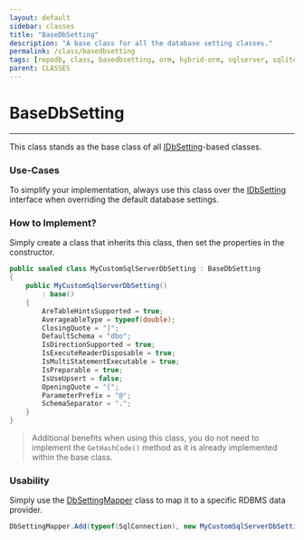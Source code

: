 ```yaml
---
layout: default
sidebar: classes
title: "BaseDbSetting"
description: "A base class for all the database setting classes."
permalink: /class/basedbsetting
tags: [repodb, class, basedbsetting, orm, hybrid-orm, sqlserver, sqlite, mysql, postgresql]
parent: CLASSES
---
```


# BaseDbSetting

---

This class stands as the base class of all [IDbSetting](/interface/idbsetting)-based classes.

### Use-Cases

To simplify your implementation, always use this class over the [IDbSetting](/interface/idbsetting) interface when overriding the default database settings.

### How to Implement?

Simply create a class that inherits this class, then set the properties in the constructor.

```csharp
public sealed class MyCustomSqlServerDbSetting : BaseDbSetting
{
    public MyCustomSqlServerDbSetting()
        : base()
    {
        AreTableHintsSupported = true;
        AverageableType = typeof(double);
        ClosingQuote = "]";
        DefaultSchema = "dbo";
        IsDirectionSupported = true;
        IsExecuteReaderDisposable = true;
        IsMultiStatementExecutable = true;
        IsPreparable = true;
        IsUseUpsert = false;
        OpeningQuote = "[";
        ParameterPrefix = "@";
        SchemaSeparator = ".";
    }
}
```

> Additional benefits when using this class, you do not need to implement the `GetHashCode()` method as it is already implemented within the base class.

### Usability

Simply use the [DbSettingMapper](/mapper/dbsettingmapper) class to map it to a specific RDBMS data provider.

```csharp
DbSettingMapper.Add(typeof(SqlConnection), new MyCustomSqlServerDbSetting(), true);
```